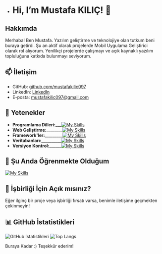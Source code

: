 - # Hi, I’m Mustafa KILIÇ! 👋

## Hakkımda

Merhaba! Ben Mustafa. Yazılım geliştirme ve teknolojiye olan tutkum beni buraya getirdi. Şu an aktif olarak projelerde Mobil Uygulama Geliştirici olarak rol alıyorum. Yenilikçi projelerde çalışmayı ve açık kaynaklı yazılım topluluğuna katkıda bulunmayı seviyorum.

## 📫 İletişim

- GitHub: [github.com/mustafakilic097](https://github.com/mustafakilic097)
- LinkedIn: [LinkedIn](https://www.linkedin.com/in/mustafa-kılıç-03b1b4221)
- E-posta: mustafakilic097@gmail.com

## 🚀 Yetenekler

- **Programlama Dilleri:**___[![My Skills](https://skillicons.dev/icons?i=dart,python,cs,java&theme=light)](https://skillicons.dev)
- **Web Geliştirme:**________[![My Skills](https://skillicons.dev/icons?i=html,css,js,django&theme=light)](https://skillicons.dev)
- **Framework'ler:**_________[![My Skills](https://skillicons.dev/icons?i=flutter,django&theme=light)](https://skillicons.dev)
- **Veritabanları:**__________[![My Skills](https://skillicons.dev/icons?i=firebase,mysql,sqlite&theme=light)](https://skillicons.dev)
- **Versiyon Kontrol:**______[![My Skills](https://skillicons.dev/icons?i=git&theme=light)](https://skillicons.dev)


## 🌱 Şu Anda Öğrenmekte Olduğum

[![My Skills](https://skillicons.dev/icons?i=django&theme=light)](https://skillicons.dev)



## 🤝 İşbirliği İçin Açık mısınız?

Eğer ilginç bir proje veya işbirliği fırsatı varsa, benimle iletişime geçmekten çekinmeyin!

## 📊 GitHub İstatistikleri

![GitHub İstatistikleri](https://github-readme-stats.vercel.app/api?username=mustafakilic097&show_icons=true&count_private=true&hide=prs&theme=radical)
![Top Langs](https://github-readme-stats.vercel.app/api/top-langs/?username=mustafakilic097&show_icons=true&layout=compact&count_private=true&hide=prs&theme=radical)




Buraya Kadar :) 
Teşekkür ederim!

